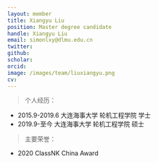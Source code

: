 ```yaml
---
layout: member
title: Xiangyu Liu
position: Master degree candidate
handle: Xiangyu Liu
email: simonlxy@dlmu.edu.cn
twitter: 
github: 
scholar:
orcid: 
image: /images/team/liuxiangyu.png
cv: 
---
```


> 个人经历：

- 2015.9-2019.6 大连海事大学 轮机工程学院 学士
- 2019.9-至今   大连海事大学 轮机工程学院 硕士

> 主要荣誉：

- 2020 ClassNK China Award
